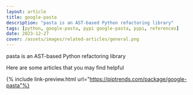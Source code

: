 ```yaml
---
layout: article
title: google-pasta
description: "pasta is an AST-based Python refactoring library"
tags: [python, google-pasta, pypi google-pasta, pypi, references]
date: 2023-12-27
cover: /assets/images/related-articles/general.png
---
```


pasta is an AST-based Python refactoring library

Here are some articles that you may find helpful

{% include link-preview.html url="https://piptrends.com/package/google-pasta"%}